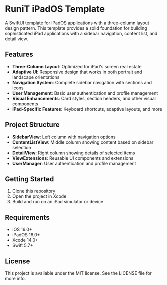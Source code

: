 # RuniT iPadOS Template

A SwiftUI template for iPadOS applications with a three-column layout design pattern. This template provides a solid foundation for building sophisticated iPad applications with a sidebar navigation, content list, and detail view.

## Features

- **Three-Column Layout**: Optimized for iPad's screen real estate
- **Adaptive UI**: Responsive design that works in both portrait and landscape orientations
- **Navigation System**: Complete sidebar navigation with sections and icons
- **User Management**: Basic user authentication and profile management
- **Visual Enhancements**: Card styles, section headers, and other visual components
- **iPad-Specific Features**: Keyboard shortcuts, adaptive layouts, and more

## Project Structure

- **SidebarView**: Left column with navigation options
- **ContentListView**: Middle column showing content based on sidebar selection
- **DetailView**: Right column showing details of selected items
- **ViewExtensions**: Reusable UI components and extensions
- **UserManager**: User authentication and profile management

## Getting Started

1. Clone this repository
2. Open the project in Xcode
3. Build and run on an iPad simulator or device

## Requirements

- iOS 16.0+
- iPadOS 16.0+
- Xcode 14.0+
- Swift 5.7+

## License

This project is available under the MIT license. See the LICENSE file for more info. 
